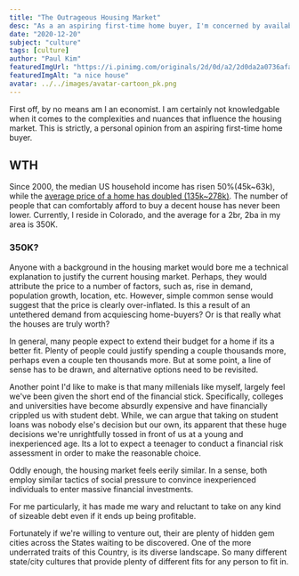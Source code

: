 ```yaml
---
title: "The Outrageous Housing Market"
desc: "As a an aspiring first-time home buyer, I'm concerned by availability of affordable homes."
date: "2020-12-20"
subject: "culture"
tags: [culture]
author: "Paul Kim"
featuredImgUrl: "https://i.pinimg.com/originals/2d/0d/a2/2d0da2a0736afa3ecf51169c9072efd5.jpg"
featuredImgAlt: "a nice house"
avatar: ../../images/avatar-cartoon_pk.png
---
```


First off, by no means am I an economist. I am certainly not knowledgable when it comes to the complexities and nuances that influence the housing market. This is strictly, a personal opinion from an aspiring first-time home buyer.

## WTH
Since 2000, the median US household income has risen 50%(45k~63k), while the [average price of a home has doubled (135k~278k)](https://dqydj.com/historical-home-prices/). The number of people that can comfortably afford to buy a decent house has never been lower. Currently, I reside in Colorado, and the average for a 2br, 2ba in my area is 350K.

### 350K?

Anyone with a background in the housing market would bore me a technical explanation to justify the current housing market.  Perhaps, they would attribute the price to a number of factors, such as, rise in demand, population growth, location, etc.  However, simple common sense would suggest that the price is clearly over-inflated.  Is this a result of an untethered demand from acquiescing home-buyers? Or is that really what the houses are truly worth?

In general, many people expect to extend their budget for a home if its a better fit. Plenty of people could justify spending a couple thousands more, perhaps even a couple ten thousands more. But at some point, a line of sense has to be drawn, and alternative options need to be revisited.

Another point I'd like to make is that many millenials like myself, largely feel we've been given the short end of the financial stick.  Specifically, colleges and universities have become absurdly expensive and have financially crippled us with student debt. While, we can argue that taking on student loans was nobody else's decision but our own, its apparent that these huge decisions we're unrightfully tossed in front of us at a young and inexperienced age.  Its a lot to expect a teenager to conduct a financial risk assessment in order to make the reasonable choice.

Oddly enough, the housing market feels eerily similar.  In a sense, both employ similar tactics of social pressure to convince inexperienced individuals to enter massive financial investments.

For me particularly, it has made me wary and reluctant to take on any kind of sizeable debt even if it ends up being profitable.

Fortunately if we're willing to venture out, their are plenty of hidden gem cities across the States waiting to be discovered. One of the more underrated traits of this Country, is its diverse landscape. So many different state/city cultures that provide plenty of different fits for any person to fit in.
